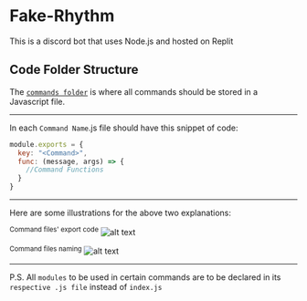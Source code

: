 # Fake-Rhythm

This is a discord bot that uses Node.js and hosted on Replit

## Code Folder Structure

The [`commands folder`](https://github.com/Jaston1026/Fake-Rhythm/tree/Development/commands) is where all commands should be stored in a Javascript file.

---

In each `Command Name`.js file should have this snippet of code:
``` js
module.exports = {
  key: "<Command>",
  func: (message, args) => {
    //Command Functions
  }
}
```

---

Here are some illustrations for the above two explanations:

<sup>Command files' export code</sup>
![alt text](https://github.com/Jaston1026/Fake-Rhythm/blob/Development/md-resource/exportCode.png)

<sup>Command files naming</sup>
![alt text](https://github.com/Jaston1026/Fake-Rhythm/blob/Development/md-resource/commandsDir.png)

---
P.S. All `modules` to be used in certain commands are to be declared in its `respective .js file` instead of `index.js`
